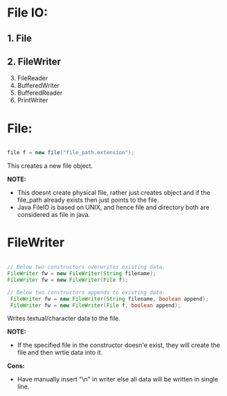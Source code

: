 # File IO:
  ## 1. File
  ## 2. FileWriter
  3. FileReader
  4. BufferedWriter
  5. BufferedReader
  6. PrintWriter
  
# File:
  ```java
  
  file f = new file("file_path.extension");
  
 ```
  
  This creates a new file object.
  
  **NOTE:**
  - This doesnt create physical file, rather just creates object and if the file_path already exists then just points to 
    the file.
  - Java FileIO is based on UNIX, and hence file and directory both are considered as file in java.

# FileWriter
  ```java
  
  // Below two constructors overwrites existing data.
  FileWriter fw = new FileWriter(String filename);
  FileWriter fw = new FileWriter(File f);
  
  // Below two constructors appends to existing data.
   FileWriter fw = new FileWriter(String filename, boolean append);
   FileWriter fw = new FileWriter(File f, boolean append);
  
  ```
  
  Writes textual/character data to the file.
  
  **NOTE:**
  - If the specified file in the constructor doesn'e exist, they will create the file and then wrtie data into it.
  
  **Cons:**
  - Have manually insert "\n" in writer else all data will be written in single line.
  
